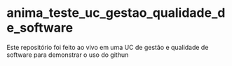 # anima_teste_uc_gestao_qualidade_de_software
Este repositório foi feito ao vivo em uma UC de gestão e qualidade de software para demonstrar o uso do githun
